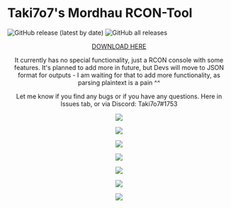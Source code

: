 # Taki7o7's Mordhau RCON-Tool
![GitHub release (latest by date)](https://img.shields.io/github/v/release/WaGi-Coding/mordhau-rcon-tool?label=latest%20release&style=for-the-badge)
![GitHub all releases](https://img.shields.io/github/downloads/WaGi-Coding/mordhau-rcon-tool/total?label=Github%20Release%20Downloads&style=for-the-badge)

<p align="center">
  <a href="https://github.com/WaGi-Coding/mordhau-rcon-tool/releases/">DOWNLOAD HERE</a>
</p>

<p align="center">
  It currently has no special functionality, just a RCON console with some features. It's planned to add more in future, but Devs will move to JSON format for outputs - I am waiting for that to add more functionality, as parsing plaintext is a pain ^^
</p>

<p align="center">
  Let me know if you find any bugs or if you have any questions. Here in Issues tab, or via Discord: Taki7o7#1753
</p>

<p align="center">
  <img src="https://i.imgur.com/KqXFWat.png">
</p>

<p align="center">
  <img src="https://i.imgur.com/n5nrFtX.png">
</p>

<p align="center">
  <img src="https://i.imgur.com/OS5jvUP.png">
</p>

<p align="center">
  <img src="https://i.imgur.com/eNGJWJ2.png">
</p>

<p align="center">
  <img src="https://i.imgur.com/85UYKv6.png">
</p>

<p align="center">
  <img src="https://i.imgur.com/ALuYofk.png">
</p>

<p align="center">
  <img src="https://i.imgur.com/6s7kiLV.png">
</p>
